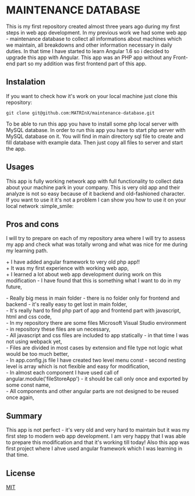 # MAINTENANCE DATABASE

This is my first repository created almost three years ago during my first steps in web app development.
In my previous work we had some web app - maintenance database to collect all informations about machines which we maintain, all breakdowns and other information necessary in daily duties.
In that time I have started to learn Angular 1.6 so i decided to upgrade this app with Angular.
This app was an PHP app without any Front-end part so my addition was first frontend part of this app.

## Instalation

If you want to check how it's work on your local machine just clone this repository:

```git
git clone git@github.com:MATRInX/maintenance-database.git
```

To be able to run this app you have to install some php local server with MySQL database.
In order to run this app you have to start php server with MySQL database on it.
You will find in main directory sql file to create and fill database with example data.
Then just copy all files to server and start the app.

## Usages

This app is fully working network app with full functionality to collect data about your machine park in your company. This is very old app and their analyze is not so easy because of it backend and old-fashioned character.
If you want to use it it's not a problem I can show you how to use it on your local network :simple_smile:

## Pros and cons

I will try to prepare on each of my repository area where I will try to assess my app and check what was totally wrong and what was nice for me during my learning path.

\+ I have added angular framework to very old php app!!<br>
\+ It was my first experience with working web app,<br>
\+ I learned a lot about web app development during work on this modification - I have found that this is something what I want to do in my future,

\- Really big mess in main folder - there is no folder only for frontend and backend - it's really easy to get lost in main folder,<br>
\- It's really hard to find php part of app and frontend part with javascript, html and css code,<br>
\- In my repository there are some files Microsoft Visual Studio environment - in repository these files are un necessary,<br>
\- All javascript and css files are included to app statically - in that time I was not using webpack yet,<br>
\- Files are divided in most cases by extension and file type not logic what would be too much better,<br>
\- In app.config.js file I have created two level menu const - second nesting level is array which is not flexible and easy for modification,<br>
\- In almost each component I have used call of angular.module('fileStoreApp') - it should be call only once and exported by some const name,<br>
\- All components and other angular parts are not designed to be reused once again,

## Summary

This app is not perfect - it's very old and very hard to maintain but it was my first step to modern web app development. I am very happy that I was able to prepare this modification and that it's working till today! Also this app was first project where I ahve used angular framework which I was learning in that time.

## License
[MIT](https://choosealicense.com/licenses/mit/)